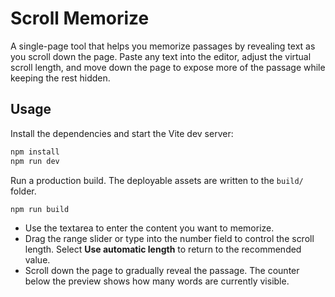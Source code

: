 # Scroll Memorize

A single-page tool that helps you memorize passages by revealing text as you scroll down the page. Paste any text into the editor, adjust the virtual scroll length, and move down the page to expose more of the passage while keeping the rest hidden.

## Usage

Install the dependencies and start the Vite dev server:

```bash
npm install
npm run dev
```

Run a production build. The deployable assets are written to the `build/` folder.

```bash
npm run build
```

* Use the textarea to enter the content you want to memorize.
* Drag the range slider or type into the number field to control the scroll length. Select **Use automatic length** to return to the recommended value.
* Scroll down the page to gradually reveal the passage. The counter below the preview shows how many words are currently visible.
